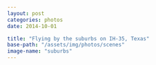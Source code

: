 ```yaml
---
layout: post
categories: photos
date: 2014-10-01

title: "Flying by the suburbs on IH-35, Texas"
base-path: "/assets/img/photos/scenes"
image-name: "suburbs"
---
```

